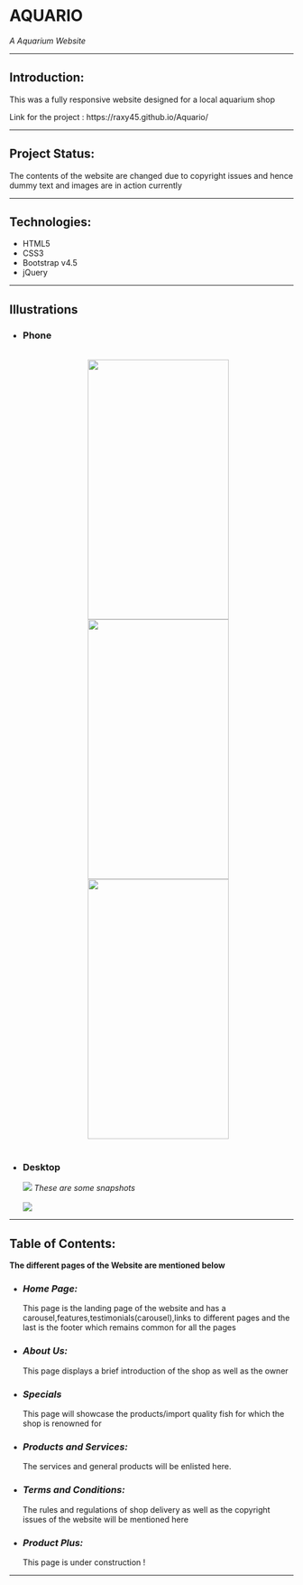 
# AQUARIO
<em>A Aquarium Website</em><hr>

<h2>Introduction:</h2>
<p>This was a fully responsive website designed for a local aquarium shop</p>
<p>Link for the project : https://raxy45.github.io/Aquario/</p><hr style="height:1px">

<h2>Project Status:</h2>
<p>The contents of the website are changed due to copyright issues and hence dummy text and images are in action currently</p><hr>

<h2>Technologies:</h2>
<ul><li>HTML5</li><li>CSS3</li><li>Bootstrap v4.5</li><li>jQuery</li></ul><hr>

<h2>Illustrations</h2>
<ul>
<h3><li>Phone</li></h3>
<br>
<div align="center">
<img src="https://user-images.githubusercontent.com/46518495/90400952-e7758900-e0ba-11ea-93fa-2ed5d4da4ab5.jpg" 
 height=460px width=250px  >
<img src="https://user-images.githubusercontent.com/46518495/90401002-f8be9580-e0ba-11ea-8f7e-544c408263ff.jpg" height=460px width=250px  >
<img src="https://user-images.githubusercontent.com/46518495/90401047-083dde80-e0bb-11ea-8704-300d3ec02aeb.jpg"  height=460px width=250px ></div><br>

<h3><li>Desktop</li></h3>
<img src="https://user-images.githubusercontent.com/46518495/90400782-9b2a4900-e0ba-11ea-882b-0f86323acb73.png">
<em>These are some snapshots</em><br><br>
<img src="https://user-images.githubusercontent.com/46518495/90400845-bbf29e80-e0ba-11ea-9f49-baf5fbf3b863.png">
<br>
</ul><hr>

<h2>Table of Contents:</h2>
<strong>The different pages of the Website are mentioned below</strong>
<ul><li><h3><em>Home Page:</em></h3>This page is the landing page of the website and has a carousel,features,testimonials(carousel),links to different pages and the 
last is the footer which remains common for all the pages</li>
<li><h3><em>About Us:</em></h3>This page displays a brief introduction of the shop as well as the owner</li>
<li><h3><em>Specials</em></h3>This page will showcase the products/import quality fish for which the shop is renowned for</li>
<li><h3><em>Products and Services:</em></h3>The services and general products will be enlisted here.</li>
<li><h3><em>Terms and Conditions:</em></h3>The rules and regulations of shop delivery as well as the 
copyright issues of the website will be mentioned here</li>
<li><h3><em>Product Plus:</em></h3>This page is under construction !</li>
</ul>
<hr>

</body>
